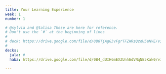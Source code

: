 ```yaml
---
title: Your Learning Experience
week: 1
number: 1

# @sylvia and @talisa These are here for reference.
# Don't use the `#` at the beginning of lines
# 
# deck: https://drive.google.com/file/d/0B8TjAgG3vFgrTFZWRzQzdU5aNVE/view?usp=sharing
# 
decks:
  jala: #
  haba: https://drive.google.com/file/d/0B4_dUIH6mEXZUnhEdVNqNE5Kak0/view?usp=sharing

---
```

